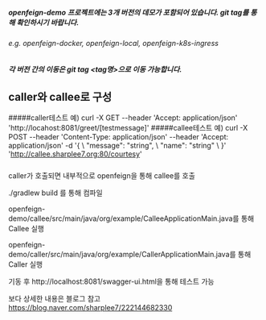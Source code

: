 ##### openfeign-demo 프로젝트에는 3개 버전의 데모가 포함되어 있습니다. git tag를 통해 확인하시기 바랍니다.
###### e.g. openfeign-docker, openfeign-local, openfeign-k8s-ingress
##### 각 버전 간의 이동은 git tag <tag명>으로 이동 가능합니다.
 
## caller와 callee로 구성
#####caller테스트 예)
curl -X GET --header 'Accept: application/json' 'http://locahost:8081/greet/[testmessage]' 
#####callee테스트 예)
curl -X POST --header 'Content-Type: application/json' --header 'Accept: application/json' -d '{ \ 
   "message": "string", \ 
   "name": "string" \ 
 }' 'http://callee.sharplee7.org:80/courtesy'
 #####
 caller가 호출되면 내부적으로 openfeign을 통해 callee를 호출
 
 ./gradlew build 를 통해 컴파일
 
 openfeign-demo/callee/src/main/java/org/example/CalleeApplicationMain.java를 통해 Callee 실행
 
 openfeign-demo/caller/src/main/java/org/example/CallerApplicationMain.java를 통해 Caller 실행
 
 기동 후 http://localhost:8081/swagger-ui.html을 통해 테스트 가능
 
 
보다 상세한 내용은 블로그 참고
https://blog.naver.com/sharplee7/222144682330